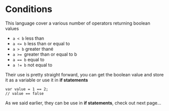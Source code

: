 # Conditions

This language cover a various number of operators returning boolean values

- `a < b` less than
- `a <= b` less than or equal to
- `a > b` greater thané
- `a >= `greater than or equal to b
- `a == b` equal to
- `a != b` not equal to

Their use is pretty straight forward, you can get the boolean value and store it as a variable or use it in **if statements**

```
var value = 1 == 2;
// value == false
```

As we said earlier, they can be use in **if statements**, check out next page...
